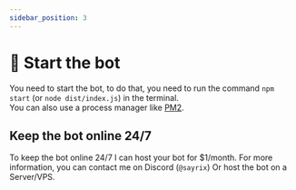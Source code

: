 ```yaml
---
sidebar_position: 3
---
```


# 🚀 Start the bot

You need to start the bot, to do that, you need to run the command `npm start` (or `node dist/index.js`) in the terminal.	
You can also use a process manager like [PM2](https://pm2.keymetrics.io/).

## Keep the bot online 24/7

To keep the bot online 24/7 I can host your bot for $1/month. For more information, you can contact me on Discord (`@sayrix`)
Or host the bot on a Server/VPS.